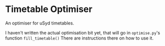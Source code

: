 # Timetable Optimiser
An optimiser for uSyd timetables.

I haven't written the actual optimisation bit yet, that will go in `optimise.py`'s function `fill_timetable()` There are instructions there on how to use it.
